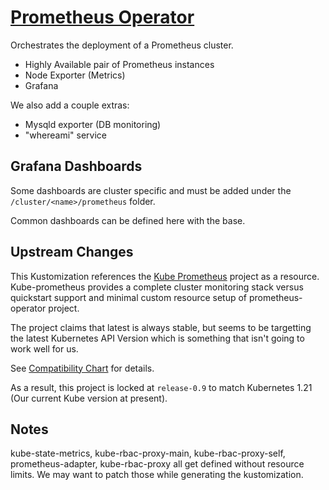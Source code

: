 # [Prometheus Operator](https://github.com/prometheus-operator/prometheus-operator)

Orchestrates the deployment of a Prometheus cluster.

- Highly Available pair of Prometheus instances
- Node Exporter (Metrics)
- Grafana

We also add a couple extras:

- Mysqld exporter (DB monitoring)
- "whereami" service

## Grafana Dashboards

Some dashboards are cluster specific and must be added under the `/cluster/<name>/prometheus` folder.

Common dashboards can be defined here with the base.

## Upstream Changes

This Kustomization references the [Kube Prometheus](https://github.com/prometheus-operator/kube-prometheus) project as a resource. Kube-prometheus provides a complete cluster monitoring stack versus quickstart support and minimal custom resource setup of prometheus-operator project.

The project claims that latest is always stable, but seems to be targetting the latest Kubernetes API Version which is something that isn't going to work well for us.

See [Compatibility Chart](https://github.com/prometheus-operator/kube-prometheus/#compatibility) for details.

As a result, this project is locked at `release-0.9` to match Kubernetes 1.21 (Our current Kube version at present).

## Notes

kube-state-metrics, kube-rbac-proxy-main, kube-rbac-proxy-self, prometheus-adapter, kube-rbac-proxy all get defined without resource limits. We may want to patch those while generating the kustomization.
